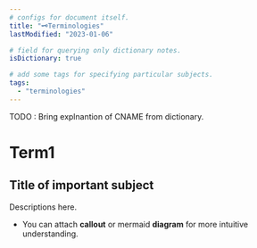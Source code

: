 ```yaml
---
# configs for document itself.
title: "🗝️Terminologies"
lastModified: "2023-01-06"

# field for querying only dictionary notes.
isDictionary: true

# add some tags for specifying particular subjects.
tags:
  - "terminologies"
---
```

TODO : Bring explnantion of CNAME from dictionary.
# Term1
## Title of important subject
Descriptions here.
- You can attach **callout** or mermaid **diagram** for more intuitive understanding.